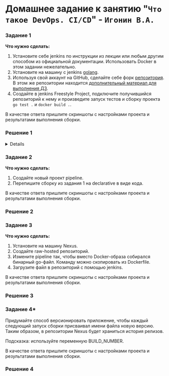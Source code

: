 # Домашнее задание к занятию "`Что такое DevOps. СI/СD`" - `Игонин В.А.`

### Задание 1

**Что нужно сделать:**

1. Установите себе jenkins по инструкции из лекции или любым другим способом из официальной документации. Использовать Docker в этом задании нежелательно.
2. Установите на машину с jenkins [golang](https://golang.org/doc/install).
3. Используя свой аккаунт на GitHub, сделайте себе форк [репозитория](https://github.com/netology-code/sdvps-materials.git). В этом же репозитории находится [дополнительный материал для выполнения ДЗ](https://github.com/netology-code/sdvps-materials/blob/main/CICD/8.2-hw.md).
3. Создайте в jenkins Freestyle Project, подключите получившийся репозиторий к нему и произведите запуск тестов и сборку проекта ```go test .``` и  ```docker build .```.

В качестве ответа пришлите скриншоты с настройками проекта и результатами выполнения сборки.

### Решение 1

<details>
![alt text](https://github.com/Sayward-k8/my-8-2/blob/main/img/1-1.png)
![alt text](https://github.com/Sayward-k8/my-8-2/blob/main/img/1-2.png)
![alt text](https://github.com/Sayward-k8/my-8-2/blob/main/img/1-3.png)
  	 
<details>
	  Started by user admin
	  Running as SYSTEM
	  Building in workspace /var/lib/jenkins/workspace/my-pipe2
	  The recommended git tool is: NONE
	  No credentials specified
	   > git rev-parse --resolve-git-dir /var/lib/jenkins/workspace/my-pipe2/.git # timeout=10
	  Fetching changes from the remote Git repository
	   > git config remote.origin.url https://github.com/Sayward-k8/sdvps-materials # timeout=10
	  Fetching upstream changes from https://github.com/Sayward-k8/sdvps-materials
	   > git --version # timeout=10
	   > git --version # 'git version 2.43.0'
	   > git fetch --tags --force --progress -- https://github.com/Sayward-k8/sdvps-materials +refs/heads/*:refs/remotes/origin/* # timeout=10
	   > git rev-parse refs/remotes/origin/main^{commit} # timeout=10
	  Checking out Revision 223dbc3f489784448004e020f2ef224f17a7b06d (refs/remotes/origin/main)
	   > git config core.sparsecheckout # timeout=10
	   > git checkout -f 223dbc3f489784448004e020f2ef224f17a7b06d # timeout=10
	  Commit message: "Update README.md"
	   > git rev-list --no-walk 223dbc3f489784448004e020f2ef224f17a7b06d # timeout=10
	  [my-pipe2] $ /bin/sh -xe /tmp/jenkins12395962510819315908.sh
	  + /usr/local/go/bin/go test .
	  ok  	github.com/netology-code/sdvps-materials	(cached)
	  + docker build . -t ubuntu-bionic:8082/hello-world:v9
	  #0 building with "default" instance using docker driver
	  
	  #1 [internal] load build definition from Dockerfile
	  #1 transferring dockerfile: 350B done
	  #1 DONE 0.0s
	  
	  #2 [internal] load metadata for docker.io/library/golang:1.16
	  #2 ...
	  
	  #3 [internal] load metadata for docker.io/library/alpine:latest
	  #3 DONE 0.7s
	  
	  #2 [internal] load metadata for docker.io/library/golang:1.16
	  #2 DONE 0.7s
	  
	  #4 [internal] load .dockerignore
	  #4 transferring context: 2B done
	  #4 DONE 0.0s
	  
	  #5 [builder 1/4] FROM docker.io/library/golang:1.16@sha256:5f6a4662de3efc6d6bb812d02e9de3d8698eea16b8eb7281f03e6f3e8383018e
	  #5 DONE 0.0s
	  
	  #6 [stage-1 1/3] FROM docker.io/library/alpine:latest@sha256:4bcff63911fcb4448bd4fdacec207030997caf25e9bea4045fa6c8c44de311d1
	  #6 DONE 0.0s
	  
	  #7 [internal] load build context
	  #7 transferring context: 13.24kB 0.0s done
	  #7 DONE 0.0s
	  
	  #8 [builder 3/4] COPY . ./
	  #8 CACHED
	  
	  #9 [stage-1 2/3] RUN apk -U add ca-certificates
	  #9 CACHED
	  
	  #10 [builder 2/4] WORKDIR /go/src/github.com/netology-code/sdvps-materials
	  #10 CACHED
	  
	  #11 [builder 4/4] RUN CGO_ENABLED=0 GOOS=linux go build -a -installsuffix nocgo -o /app .
	  #11 CACHED
	  
	  #12 [stage-1 3/3] COPY --from=builder /app /app
	  #12 CACHED
	  
	  #13 exporting to image
	  #13 exporting layers done
	  #13 writing image sha256:3482c6f489bb6f2f8c628f96ef3659aeab57090857297331ec341199812370d2 done
	  #13 naming to ubuntu-bionic:8082/hello-world:v9 done
	  #13 DONE 0.0s
	  + docker login ubuntu-bionic:8082 -u admin -p admin1
	  WARNING! Using --password via the CLI is insecure. Use --password-stdin.
	  
	  WARNING! Your credentials are stored unencrypted in '/var/lib/jenkins/.docker/config.json'.
	  Configure a credential helper to remove this warning. See
	  https://docs.docker.com/go/credential-store/
	  
	  Login Succeeded
	  + docker push ubuntu-bionic:8082/hello-world:v9
	  The push refers to repository [ubuntu-bionic:8082/hello-world]
	  fda926094d5c: Preparing
	  292a8e9ae6de: Preparing
	  418dccb7d85a: Preparing
	  fda926094d5c: Pushed
	  292a8e9ae6de: Pushed
	  418dccb7d85a: Pushed
	  v9: digest: sha256:d32b99accc4e2453999bee5bfa1755a1b34018458f2afb1f4e39718ba8fdee87 size: 950
	  + docker logout
	  Removing login credentials for https://index.docker.io/v1/
	  Finished: SUCCESS   
</details>


</details>

### Задание 2

**Что нужно сделать:**

1. Создайте новый проект pipeline.
2. Перепишите сборку из задания 1 на declarative в виде кода.

В качестве ответа пришлите скриншоты с настройками проекта и результатами выполнения сборки.

### Решение 2

### Задание 3

**Что нужно сделать:**

1. Установите на машину Nexus.
1. Создайте raw-hosted репозиторий.
1. Измените pipeline так, чтобы вместо Docker-образа собирался бинарный go-файл. Команду можно скопировать из Dockerfile.
1. Загрузите файл в репозиторий с помощью jenkins.

В качестве ответа пришлите скриншоты с настройками проекта и результатами выполнения сборки.

### Решение 3

### Задание 4*

Придумайте способ версионировать приложение, чтобы каждый следующий запуск сборки присваивал имени файла новую версию. Таким образом, в репозитории Nexus будет храниться история релизов.

Подсказка: используйте переменную BUILD_NUMBER.

В качестве ответа пришлите скриншоты с настройками проекта и результатами выполнения сборки.

### Решение 4
